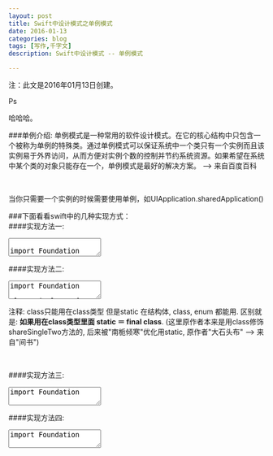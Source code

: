 ```yaml
---
layout: post
title: Swift中设计模式之单例模式
date: 2016-01-13
categories: blog
tags: [写作,千字文]
description: Swift中设计模式 -- 单例模式

---
```


注：此文是2016年01月13日创建。

Ps

哈哈哈。

###单例介绍:
单例模式是一种常用的软件设计模式。在它的核心结构中只包含一个被称为单例的特殊类。通过单例模式可以保证系统中一个类只有一个实例而且该实例易于外界访问，从而方便对实例个数的控制并节约系统资源。如果希望在系统中某个类的对象只能存在一个，单例模式是最好的解决方案。 -->  来自百度百科

<br />

当你只需要一个实例的时候需要使用单例，如UIApplication.sharedApplication()

###下面看看swift中的几种实现方式：
<br />
####实现方法一:
<textarea> 
import Foundation

final class SingleOne {

	//单例 (通过将将这个对象声明为静态常量的方式)
	static let shareSingleOne = SingleOne()
	
	private init(){}
}
</textarea>


####实现方法二:
<textarea>
import Foundation

class SingleTwo {

	//单例   (使用dispatch_once可以保证其中的代码只执行一次)
	static func shareSingleTwo() -> SingleTwo {
		struct Singleton {
			static var onceToken : dispatch_once_t = 0
			static var single : SingleTwo?
		}
		dispatch_once(&Singleton.onceToken, {
			Singleton.single = shareSingleTwo()
			})
		return Singleton.single!
	}
	
	private init(){}
}
</textarea>

注释: class只能用在class类型 但是static 在结构体, class, enum 都能用. 区别就是:  <strong>如果用在class类型里面 static ＝ final class</strong>. 
(这里原作者本来是用class修饰shareSingleTwo方法的, 后来被"南栀倾寒"优化用static, 原作者"大石头布" --> 来自"间书")

<br />

####实现方法三:
<textarea>
import Foundation

//全局常量
private let single = SingleThree()

final class SingleThree {
	static var shareInstance : SingleThree {
		return single
	}
	
	private init(){}
}
</textarea>


####实现方法四:
<textarea>
import Foundation

//在方法内定义静态常量
final class SingleFour {
	static var shareInstance : SingleFour {
		struct Static {
			static let instance : SingleFour = SIngleFour()
		}
		return Static.instance
	}
	
	private init(){}
}
</textarea>











